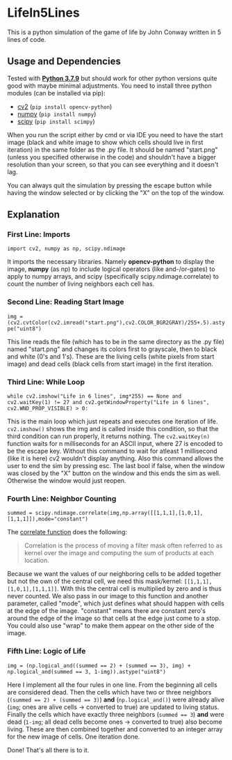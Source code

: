 # LifeIn5Lines
This is a python simulation of the game of life by John Conway written in 5 lines of code.

## Usage and Dependencies

Tested with [**Python 3.7.9**](https://www.python.org/downloads/release/python-379/) but should work for other python versions quite good with maybe minimal adjustments. You need to install three python modules (can be installed via pip):

* [cv2](https://pypi.org/project/opencv-python/) (`pip install opencv-python`)
* [numpy](https://numpy.org/install/) (`pip install numpy`)
* [scipy](https://www.scipy.org/install.html) (`pip install scimpy`)

When you run the script either by cmd or via IDE you need to have the start image (black and white image to show which cells should live in first iteration) in the same folder as the .py file. It should be named "start.png" (unless you specified otherwise in the code) and shouldn't have a bigger resolution than your screen, so that you can see everything and it doesn't lag.

You can always quit the simulation by pressing the escape button while having the window selected or by clicking the "X" on the top of the window.

## Explanation

### First Line: Imports

`import cv2, numpy as np, scipy.ndimage`

It imports the necessary libraries. Namely **opencv-python** to display the image, **numpy** (as np) to include logical operators (like and-/or-gates) to apply to numpy arrays, and scipy (specifically scipy.ndimage.correlate) to count the number of living neighbors each cell has.

### Second Line: Reading Start Image

`img = (cv2.cvtColor(cv2.imread("start.png"),cv2.COLOR_BGR2GRAY)/255+.5).astype("uint8")`

This line reads the file (which has to be in the same directory as the .py file) named "start.png" and changes its colors first to grayscale, then to black and white (0's and 1's). These are the living cells (white pixels from start image) and dead cells (black cells from start image) in the first iteration.

### Third Line: While Loop

`while cv2.imshow("Life in 6 lines", img*255) == None and cv2.waitKey(1) != 27 and cv2.getWindowProperty("Life in 6 lines", cv2.WND_PROP_VISIBLE) > 0:`

This is the main loop which just repeats and executes one iteration of life. `cv2.imshow()` shows the img and is called inside this condition, so that the third condition can run properly, it returns nothing. The `cv2.waitKey(n)` function waits for n milliseconds for an ASCII input, where 27 is encoded to be the escape key. Without this command to wait for atleast 1 millisecond (like it is here) cv2 wouldn't display anything. Also this command allows the user to end the sim by pressing esc. The last bool if false, when the window was closed by the "X" button on the window and this ends the sim as well. Otherwise the window would just reopen.

### Fourth Line: Neighbor Counting

`summed = scipy.ndimage.correlate(img,np.array([[1,1,1],[1,0,1],[1,1,1]]),mode="constant")`

The [correlate function](https://docs.scipy.org/doc/scipy/reference/generated/scipy.ndimage.correlate.html) does the following:

> Correlation is the process of moving a filter mask often referred to as kernel over the image and computing the sum of products at each location.

Because we want the values of our neighboring cells to be added together but not the own of the central cell, we need this mask/kernel: 
`[[1,1,1],[1,0,1],[1,1,1]]`. With this the central cell is multiplied by zero and is thus never counted. We also pass in our image to this function and another parameter, called "mode", which just defines what should happen with cells at the edge of the image. "constant" means there are constant zero's around the edge of the image so that cells at the edge just come to a stop. You could also use "wrap" to make them appear on the other side of the image.

### Fifth Line: Logic of Life

`img = (np.logical_and((summed == 2) + (summed == 3), img) + np.logical_and(summed == 3, 1-img)).astype("uint8")`

Here I implement all the four rules in one line. From the beginning all cells are considered dead. Then the cells which have two or three neighbors (`(summed == 2) + (summed == 3)`) **and** (`np.logical_and()`) were already alive (`img`; ones are alive cells -> converted to true) are updated to living status. Finally the cells which have exactly three neighbors (`summed == 3`) **and** were dead (`1-img`; all dead cells become ones -> converted to true) also become living. These are then combined together and converted to an integer array for the new image of cells. One iteration done.

Done! That's all there is to it.
